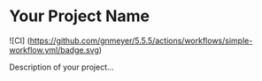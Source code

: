 # Your Project Name

![CI]
(https://github.com/gnmeyer/5.5.5/actions/workflows/simple-workflow.yml/badge.svg)


Description of your project...
